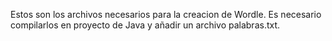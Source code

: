 Estos son los archivos necesarios para la creacion de Wordle.
Es necesario compilarlos en proyecto de Java y añadir un archivo palabras.txt.
